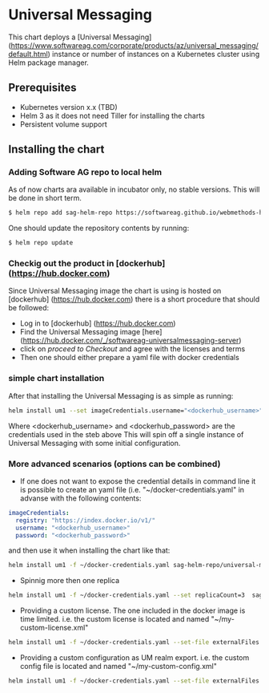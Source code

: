 # Universal Messaging
This chart deploys a [Universal Messaging] (https://www.softwareag.com/corporate/products/az/universal_messaging/default.html) instance or number of instances on a Kubernetes cluster using Helm package manager.

## Prerequisites
- Kubernetes version x.x (TBD)
- Helm 3 as it does not need Tiller for installing the charts
- Persistent volume support

## Installing the chart
### Adding Software AG repo to local helm
As of now charts ara available in incubator only, no stable versions. This will be done in short term.
```bash
$ helm repo add sag-helm-repo https://softwareag.github.io/webmethods-helm-collection/charts-repo/incubator
```
One should update the repository contents by running:
```bash
$ helm repo update
```
### Checkig out the product in [dockerhub] (https://hub.docker.com)
Since Universal Messaging image the chart is using is hosted on [dockerhub] (https://hub.docker.com) there is a short procedure that should be followed:
- Log in to [dockerhub] (https://hub.docker.com)
- Find the Universal Messaging image [here] (https://hub.docker.com/_/softwareag-universalmessaging-server)
- click on *proceed to Checkout* and agree with the licenses and terms
- Then one should either prepare a yaml file with docker credentials
### simple chart installation
After that installing the Universal Messaging is as simple as running:
```bash
helm install um1 --set imageCredentials.username="<dockerhub_username>" --set imageCredentials.password="<dockerhub_password>"  sag-helm-repo/universal-messaging
```
Where <dockerhub_username> and <dockerhub_password> are the credentials used in the steb above 
This will spin off a single instance of Universal Messaging with some initial configuration.
### More advanced scenarios (options can be combined)
- If one does not want to expose the credential details in command line it is possible to create an yaml file (i.e. "~/docker-credentials.yaml" in advanse with the following contents:
```yaml
imageCredentials:
  registry: "https://index.docker.io/v1/"
  username: "<dockerhub_username>"
  password: "<dockerhub_password>"
```
and then use it when installing the chart like that:
```bash
helm install um1 -f ~/docker-credentials.yaml sag-helm-repo/universal-messaging
```
- Spinnig more then one replica
``` bash
helm install um1 -f ~/docker-credentials.yaml --set replicaCount=3  sag-helm-repo/universal-messaging
```
- Providing a custom license. The one included in the docker image is time limited. i.e. the custom license is located and named "~/my-custom-license.xml"
``` bash
helm install um1 -f ~/docker-credentials.yaml --set-file externalFiles.licenseFile=~/my-custom-license.xml   sag-helm-repo/universal-messaging
```
- Providing a custom configuration as UM realm export. i.e. the custom config file is located and named "~/my-custom-config.xml"
``` bash
helm install um1 -f ~/docker-credentials.yaml --set-file externalFiles.configFile="~/my-custom-config.xml" sag-helm-repo/universal-messaging
```
